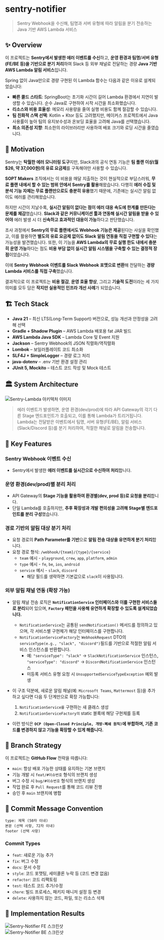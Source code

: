 # sentry-notifier
> Sentry Webhook을 수신해, 팀명과 서버 유형에 따라 알림을 분기 전송하는 Java 기반 AWS Lambda 서비스

## ✨ Overview

이 프로젝트는 **Sentry에서 발생한 에러 이벤트를 수신**하고, **운영 환경과 팀명/서버 유형(FE/BE 등)을 기반으로 분기 처리**하여 Slack 등 외부 채널로 전달하는 경량 **Java 기반 AWS Lambda 알림 서비스**입니다.

Spring 없이 Java만으로 경량 구현된 이 Lambda 함수는 다음과 같은 이유로 설계되었습니다:

- **빠른 콜드 스타트**: SpringBoot는 초기화 시간이 길어 Lambda 환경에서 지연이 발생할 수 있습니다. 순수 Java로 구현하여 시작 시간을 최소화했습니다.
- **리소스와 비용 효율성**: 메모리 사용량을 줄여 실행 비용도 함께 절감할 수 있습니다.
- **팀 친화적 스택 선택**: Kotlin + Ktor 등도 고려했지만, 메이커스 프로젝트에서 Java 사용률이 높아 팀의 유지보수성과 온보딩 효율을 고려해 Java를 선택했습니다.
- **최소 의존성 지향**: 최소한의 라이브러리만 사용하여 배포 크기와 로딩 시간을 줄였습니다.

## 🎯 Motivation

Sentry는 **탁월한 에러 모니터링 도구**지만, Slack과의 공식 연동 기능은 **팀 플랜 이상(월 $26, 약 37,000원)의 유료 요금제**를 구독해야만 사용할 수 있습니다.

**SOPT Makers** 조직에서는 이 비용을 매달 지출하는 것이 현실적으로 부담스러워, **무료 플랜 내에서 할 수 있는 범위 안에서 Sentry를 활용**해왔습니다. 다행히 **에러 수집 및 분석 기능 자체는 무료 플랜만으로도 충분히 유용**했기 때문에, 기존에는 실시간 알림 없이도 에러를 관리해왔습니다.

하지만 시간이 지날수록, **실시간 알림이 없다는 점이 에러 대응 속도에 한계를 만든다는 문제를 체감**했습니다. **Slack과 같은 커뮤니케이션 툴과 연동해 실시간 알림을 받을 수 있어야** 에러 발생 시 더 **신속하고 효과적인 대응이 가능**하다고 판단했습니다.

조사 과정에서 **Sentry의 무료 플랜에서도 Webhook 기능은 제공**된다는 사실을 확인했고, 이를 활용하면 **별도의 유료 요금제 없이도 Slack 알림 연동을 직접 구현할 수 있다**는 가능성을 발견했습니다. 또한, 이 기능을 **AWS Lambda의 무료 실행 한도 내에서 충분히 운영 가능**하다는 점도 **비용 부담 없이 실시간 알림 시스템을 구축할 수 있는 결정적 장점**이었습니다.

이에 **Sentry Webhook 이벤트를 Slack Webhook 포맷으로 변환**해 전달하는 **경량 Lambda 서비스를 직접 구축**했습니다.

결과적으로 이 프로젝트는 **비용 절감**, **운영 효율 향상**, 그리고 **기술적 도전**이라는 세 가지 의미를 모두 담은 **작지만 실용적인 인프라 개선 사례**가 되었습니다.

## 🏗️ Tech Stack
- **Java 21** – 최신 LTS(Long-Term Support) 버전으로, 성능 개선과 안정성을 고려해 선택
- **Gradle + Shadow Plugin** – AWS Lambda 배포용 fat JAR 빌드
- **AWS Lambda Java SDK** – Lambda Core 및 Event 지원
- **Jackson** – Sentry Webhook의 JSON 직렬화/역직렬화
- **Lombok** – 보일러플레이트 코드 최소화
- **SLF4J + SimpleLogger** – 경량 로그 처리
- **java-dotenv** – .env 기반 환경 설정 관리
- **JUnit 5, Mockito** – 테스트 코드 작성 및 Mock 테스트

## 🏛️ System Architecture
<img src="https://github.com/user-attachments/assets/00820ca8-d6d9-4ecb-bd2a-a9ad6039568c" alt="Sentry-Lambda 아키텍처 이미지">

> 에러 이벤트가 발생하면, 운영 환경(dev/prod)에 따라 API Gateway의 각기 다른 Stage 엔드포인트가 호출되고, 이를 통해 Lambda가 트리거됩니다. Lambda는 전달받은 이벤트에서 팀명, 서버 유형(FE/BE), 알림 서비스(Slack/Discord 등)를 분기 처리하여, 적절한 채널로 알림을 전송합니다.

## 🔧 Key Features
### Sentry Webhook 이벤트 수신
- Sentry에서 발생한 **에러 이벤트를 실시간으로 수신하여 처리**합니다.

### 운영 환경(dev/prod)별 분리 처리
- API Gateway의 **Stage 기능을 활용하여 환경별(dev, prod 등)로 요청을 분리**합니다.
- 단일 Lambda를 호출하지만, **추후 확장성과 개발 편의성을 고려해 Stage별 엔드포인트를 분리 구성**했습니다.

### 경로 기반의 알림 대상 분기 처리
- 요청 경로의 **Path Parameter를 기반**으로 **알림 전송 대상을 유연하게 분기 처리**합니다.
- 요청 경로 형식: `/webhook/{team}/{type}/{service}`
  - `team` 예시 - `playground`, `crew`, `app`, `platform`, `admin`  
  - `type` 예시 - `fe`, `be`, `ios`, `android`
  - `service` 예시 - `slack`, `discord`
    - 해당 필드를 생략하면 기본값으로 `slack`이 사용됩니다.

### 외부 알림 채널 연동 (확장 가능)
- 알림 채널 전송 로직은 **`NotificationService` 인터페이스와 이를 구현한 서비스들로 분리**되어 있으며, **`Factory` 패턴을 사용해 유연하게 확장할 수 있도록 설계되었습니다.**
  - `NotificationService`는 공통된 `sendNotification()` 메서드를 정의하고 있으며, 각 서비스별 구현체가 해당 인터페이스를 구현합니다.
  - `NotificationServiceFactory`는 `WebhookRequest` DTO의 `serviceType(e.g., "slack", "discord")`필드를 기반으로 적절한 알림 서비스 인스턴스를 반환합니다.
    - 예: `"serviceType": "slack"` → `SlackNotificationService` 인스턴스, `"serviceType": "discord"` → `DiscordNotificationService` 인스턴스
    - 미등록 서비스 유형 요청 시 `UnsupportedServiceTypeException` 예외 발생

- 이 구조 덕분에, 새로운 알림 채널(예: `Microsoft Teams`, `Mattermost` 등)을 추가하고 싶다면 다음 두 단계만으로 확장 가능합니다:
    1. `NotificationService를` 구현하는 새 클래스 생성
    2. `NotificationServiceFactory의` static 블록에 해당 구현체를 등록
- 이런 방식은 **`OCP (Open-Closed Principle, 개방-폐쇄 원칙)`에 부합하며, 기존 코드를 변경하지 않고 기능을 확장할 수 있게 해줍니다.**

## 🌿 Branch Strategy
이 프로젝트는 **GitHub Flow** 전략을 따릅니다:
- `main`: 항상 배포 가능한 상태를 유지하는 기본 브랜치
- 기능 개발 시 `feat/#이슈번호` 형식의 브랜치 생성
- 버그 수정 시 `bug/#이슈번호` 형식의 브랜치 생성
- 작업 완료 후 `Pull Request`를 통해 코드 리뷰 진행
- 승인 후 `main` 브랜치에 병합

## 💬 Commit Message Convention
```
type: 제목 (50자 이내)
본문 (선택 사항, 72자 이내)
footer (선택 사항)
```

### Commit Types
- `feat`: 새로운 기능 추가
- `fix`: 버그 수정
- `docs`: 문서 수정
- `style`: 코드 포맷팅, 세미콜론 누락 등 (코드 변경 없음)
- `refactor`: 코드 리팩토링
- `test`: 테스트 코드 추가/수정
- `chore`: 빌드 프로세스, 패키지 매니저 설정 등 변경
- `delete`: 사용하지 않는 코드, 파일, 또는 리소스 삭제


## 📸 Implementation Results
<img src="https://github.com/user-attachments/assets/0ef3eb16-3c37-4409-892f-ec5b3f04d707" alt="Sentry-Notifier FE 스크린샷">

<br>

<img src="https://github.com/user-attachments/assets/b58b9c70-2bd0-4f82-a85d-9d2bf6b9d086" alt="Sentry-Notifier BE 스크린샷">
